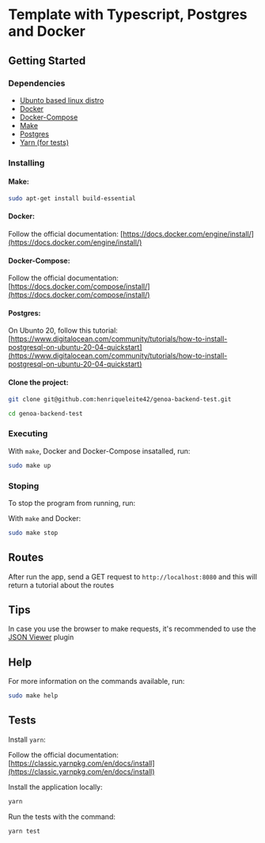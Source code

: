 # Template with Typescript, Postgres and Docker

## Getting Started

### Dependencies

- [Ubunto based linux distro](https://ubuntu.com/)
- [Docker](https://www.docker.com/)
- [Docker-Compose](https://docs.docker.com/compose/)
- [Make](https://askubuntu.com/questions/161104/how-do-i-install-make)
- [Postgres](https://www.postgresql.org/)
- [Yarn (for tests)](https://classic.yarnpkg.com/en/)

### Installing

#### Make:

```sh
sudo apt-get install build-essential
```

#### Docker:

Follow the official documentation: [https://docs.docker.com/engine/install/](https://docs.docker.com/engine/install/)

#### Docker-Compose:

Follow the official documentation: [https://docs.docker.com/compose/install/](https://docs.docker.com/compose/install/)

#### Postgres:

On Ubunto 20, follow this tutorial: [https://www.digitalocean.com/community/tutorials/how-to-install-postgresql-on-ubuntu-20-04-quickstart](https://www.digitalocean.com/community/tutorials/how-to-install-postgresql-on-ubuntu-20-04-quickstart)

#### Clone the project:

```sh
git clone git@github.com:henriqueleite42/genoa-backend-test.git

cd genoa-backend-test
```

### Executing

With `make`, Docker and Docker-Compose insatalled, run:

```sh
sudo make up
```

### Stoping

To stop the program from running, run:

With `make` and Docker:

```sh
sudo make stop
```

## Routes

After run the app, send a GET request to `http://localhost:8080` and this will return a tutorial about the routes

## Tips

In case you use the browser to make requests, it's recommended to use the [JSON Viewer](https://chrome.google.com/webstore/detail/json-viewer/gbmdgpbipfallnflgajpaliibnhdgobh) plugin

## Help

For more information on the commands available, run:

```sh
sudo make help
```

## Tests

Install `yarn`:

Follow the official documentation: [https://classic.yarnpkg.com/en/docs/install](https://classic.yarnpkg.com/en/docs/install)

Install the application locally:

```sh
yarn
```

Run the tests with the command:

```sh
yarn test
```
